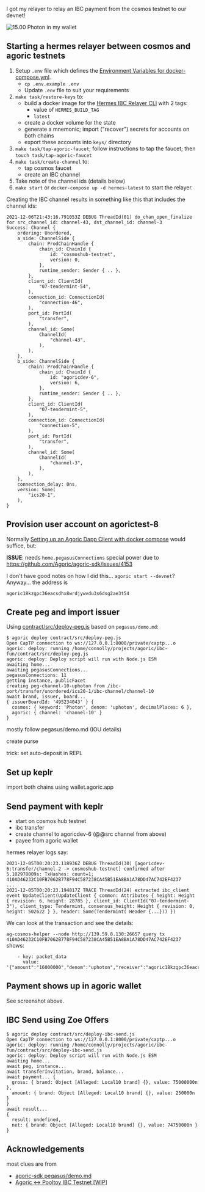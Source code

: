 I got my relayer to relay an IBC payment from the cosmos testnet to our devnet!

![15.00 Photon in my wallet](https://www.diigo.com/file/image/brpqocpzpbeerecapzepbqeqpq/SwingSet+Solo+REPL+Demo.jpg)


## Starting a hermes relayer between cosmos and agoric testnets

1. Setup `.env` file which defines the [Environment Variables for docker-compose.yml](https://docs.docker.com/compose/environment-variables/).
    - `cp .env.example .env`
    - Update `.env` file to suit your requirements
1. `make task/restore-keys` to:
    - build a docker image for the [Hermes IBC Relayer CLI](https://github.com/informalsystems/ibc-rs/tree/master/relayer-cli) with 2 tags:
        - value of `HERMES_BUILD_TAG`
        - `latest`
    - create a docker volume for the state
    - generate a mnemonic; import ("recover") secrets for accounts on both chains
    - export these accounts into `keys/` directory
2. `make task/tap-agoric-faucet`; follow instructions to tap the faucet; then `touch task/tap-agoric-faucet`
3. `make task/create-channel` to:
    - tap cosmos faucet
    - create an IBC channel
4. Take note of the channel ids (details below)
5. `make start` or `docker-compose up -d hermes-latest` to start the relayer.

Creating the IBC channel results in something like this that includes the channel ids:

```
2021-12-06T21:43:16.791053Z DEBUG ThreadId(01) do_chan_open_finalize for src_channel_id: channel-43, dst_channel_id: channel-3
Success: Channel {
    ordering: Unordered,
    a_side: ChannelSide {
        chain: ProdChainHandle {
            chain_id: ChainId {
                id: "cosmoshub-testnet",
                version: 0,
            },
            runtime_sender: Sender { .. },
        },
        client_id: ClientId(
            "07-tendermint-54",
        ),
        connection_id: ConnectionId(
            "connection-46",
        ),
        port_id: PortId(
            "transfer",
        ),
        channel_id: Some(
            ChannelId(
                "channel-43",
            ),
        ),
    },
    b_side: ChannelSide {
        chain: ProdChainHandle {
            chain_id: ChainId {
                id: "agoricdev-6",
                version: 6,
            },
            runtime_sender: Sender { .. },
        },
        client_id: ClientId(
            "07-tendermint-5",
        ),
        connection_id: ConnectionId(
            "connection-5",
        ),
        port_id: PortId(
            "transfer",
        ),
        channel_id: Some(
            ChannelId(
                "channel-3",
            ),
        ),
    },
    connection_delay: 0ns,
    version: Some(
        "ics20-1",
    ),
}
```

## Provision user account on agorictest-8

Normally [Setting up an Agoric Dapp Client with docker compose](https://github.com/Agoric/agoric-sdk/wiki/Setting-up-an-Agoric-Dapp-Client-with-docker-compose) would suffice, but:

**ISSUE**: needs `home.pegasusConnections` special power due to
https://github.com/Agoric/agoric-sdk/issues/4153

I don't have good notes on how I did this... `agoric start --devnet`? Anyway... the address is

`agoric18kzgpc36eacsdhx8wrdjywvdu3s6dsg2ae3t54`


## Create peg and import issuer


Using [contract/src/deploy-peg.js](https://github.com/Agoric/agoric-sdk/blob/ibc-example-scripts/packages/pegasus/scripts/deploy-peg.js) based on `pegasus/demo.md`:


```
$ agoric deploy contract/src/deploy-peg.js
Open CapTP connection to ws://127.0.0.1:8000/private/captp...o
agoric: deploy: running /home/connolly/projects/agoric/ibc-fun/contract/src/deploy-peg.js
agoric: deploy: Deploy script will run with Node.js ESM
awaiting home...
awaiting pegasusConnections...
pegasusConnections: 11
getting instance, publicFacet
creating peg-channel-10-uphoton from /ibc-port/transfer/unordered/ics20-1/ibc-channel/channel-10
await brand, issuer, board...
{ issuerBoardId: '495234043' } {
  cosmos: { keyword: 'Photon', denom: 'uphoton', decimalPlaces: 6 },
  agoric: { channel: 'channel-10' }
}
```

mostly follow pegasus/demo.md (IOU details)

create purse

trick: set auto-deposit in REPL

## Set up keplr

import both chains using wallet.agoric.app

## Send payment with keplr

 - start on cosmos hub testnet
 - ibc transfer
 - create channel to agoricdev-6 (@@src channel from above)
 - payee from agoric wallet

hermes relayer logs say:

```
2021-12-05T00:20:23.118936Z DEBUG ThreadId(30) [agoricdev-6:transfer/channel-2 -> cosmoshub-testnet] confirmed after 5.102978009s: TxHashes: count=1; 410AD46232C10FB7062B778F94C587238CA45B51EA8BA1A78DD47AC742EF4237
...
2021-12-05T00:20:23.194817Z TRACE ThreadId(24) extracted ibc_client event UpdateClient(UpdateClient { common: Attributes { height: Height { revision: 6, height: 28785 }, client_id: ClientId("07-tendermint-3"), client_type: Tendermint, consensus_height: Height { revision: 0, height: 502622 } }, header: Some(Tendermint( Header {...})) })
```

We can look at the transaction and see the details:

`ag-cosmos-helper --node http://139.59.8.130:26657 query tx 410AD46232C10FB7062B778F94C587238CA45B51EA8BA1A78DD47AC742EF4237` shows:

```
    - key: packet_data
      value: '{"amount":"16000000","denom":"uphoton","receiver":"agoric18kzgpc36eacsdhx8wrdjywvdu3s6dsg2ae3t54","sender":"cosmos18hcdewnyhl6hj6wkz2dwq8slfh8vrnetzxy33p"}'
```

## Payment shows up in agoric wallet

See screenshot above.

## IBC Send using Zoe Offers

```
$ agoric deploy contract/src/deploy-ibc-send.js
Open CapTP connection to ws://127.0.0.1:8000/private/captp...o
agoric: deploy: running /home/connolly/projects/agoric/ibc-fun/contract/src/deploy-ibc-send.js
agoric: deploy: Deploy script will run with Node.js ESM
awaiting home...
await peg, instance...
await transferInvitation, brand, balance...
await payment... {
  gross: { brand: Object [Alleged: Local10 brand] {}, value: 75000000n },
  amount: { brand: Object [Alleged: Local10 brand] {}, value: 250000n }
}
await result...
{
  result: undefined,
  net: { brand: Object [Alleged: Local10 brand] {}, value: 74750000n }
}
```

## Acknowledgements

most clues are from
 - [agoric-sdk pegasus/demo.md](https://github.com/Agoric/agoric-sdk/blob/master/packages/pegasus/demo.md)
 - [Agoric ↔ Pooltoy IBC Testnet [WIP]](https://hackmd.io/YYf5lsJXSSuatstpRDSs8g?view)
